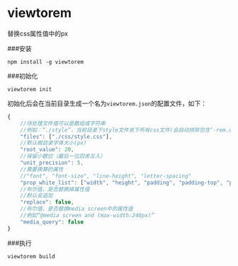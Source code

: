 viewtorem
=========

替换css属性值中的px

###安装

    npm install -g viewtorem

###初始化

    viewtorem init

初始化后会在当前目录生成一个名为`viewtorem.json`的配置文件，如下：

```javascript
{
    //待处理文件值可以是数组或字符串
    //例如：“./style”，当前目录下style文件夹下所有css文件(会自动排除包含‘-rem.css’这些已经转换过的样式表)
    "files": ["./css/style.css"],
    //默认根目录字体大小(px)
    "root_value": 20,
    //保留小数位（最后一位四舍五入）
    "unit_precision": 5,
    //需要换算的属性
    //"font", "font-size", "line-height", "letter-spacing"
    "prop_white_list": ["width", "height", "padding", "padding-top", "padding-right", "padding-bottom", "padding-left", "margin", "margin-top", "margin-right", "margin-bottom", "margin-left"],
    //布尔值，是否替换掉属性值
    //默认会追加
    "replace": false,
    //布尔值，是否替换media screen中的属性值
    //例如“@media screen and (max-width:240px)”
    "media_query": false
}
```

###执行

    viewtorem build
